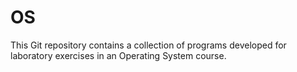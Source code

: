 # OS
This Git repository contains a collection of programs developed for laboratory exercises in an Operating System course. 
